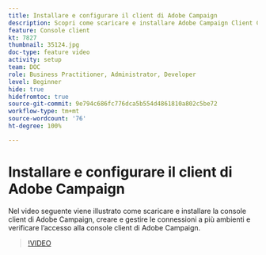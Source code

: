 ```yaml
---
title: Installare e configurare il client di Adobe Campaign
description: Scopri come scaricare e installare Adobe Campaign Client Console, creare e gestire le connessioni a più ambienti e verificare l’accesso ad Adobe Campaign Client Console.
feature: Console client
kt: 7827
thumbnail: 35124.jpg
doc-type: feature video
activity: setup
team: DOC
role: Business Practitioner, Administrator, Developer
level: Beginner
hide: true
hidefromtoc: true
source-git-commit: 9e794c686fc776dca5b554d4861810a802c5be72
workflow-type: tm+mt
source-wordcount: '76'
ht-degree: 100%

---
```



# Installare e configurare il client di Adobe Campaign

Nel video seguente viene illustrato come scaricare e installare la console client di Adobe Campaign, creare e gestire le connessioni a più ambienti e verificare l’accesso alla console client di Adobe Campaign.

>[!VIDEO](https://video.tv.adobe.com/v/35124?quality=12)

